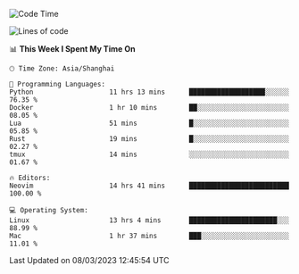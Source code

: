 <!--START_SECTION:waka-->
![Code Time](http://img.shields.io/badge/Code%20Time-1%2C192%20hrs%2057%20mins-blue)

![Lines of code](https://img.shields.io/badge/From%20Hello%20World%20I%27ve%20Written-64.8%20thousand%20lines%20of%20code-blue)

📊 **This Week I Spent My Time On** 

```text
🕑︎ Time Zone: Asia/Shanghai

💬 Programming Languages: 
Python                   11 hrs 13 mins      ███████████████████░░░░░░   76.35 % 
Docker                   1 hr 10 mins        ██░░░░░░░░░░░░░░░░░░░░░░░   08.05 % 
Lua                      51 mins             █░░░░░░░░░░░░░░░░░░░░░░░░   05.85 % 
Rust                     19 mins             █░░░░░░░░░░░░░░░░░░░░░░░░   02.27 % 
tmux                     14 mins             ░░░░░░░░░░░░░░░░░░░░░░░░░   01.67 % 

🔥 Editors: 
Neovim                   14 hrs 41 mins      █████████████████████████   100.00 % 

💻 Operating System: 
Linux                    13 hrs 4 mins       ██████████████████████░░░   88.99 % 
Mac                      1 hr 37 mins        ███░░░░░░░░░░░░░░░░░░░░░░   11.01 % 
```


 Last Updated on 08/03/2023 12:45:54 UTC
<!--END_SECTION:waka-->
